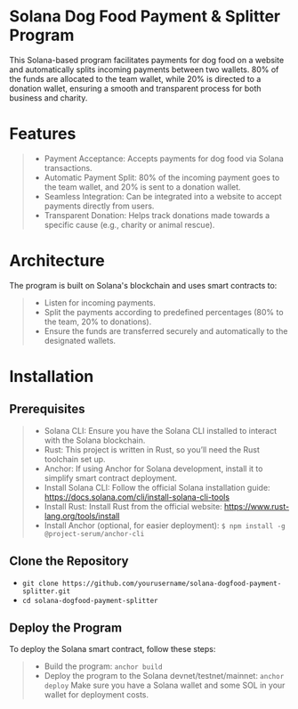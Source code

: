 # Solana Dog Food Payment & Splitter Program

This Solana-based program facilitates payments for dog food on a website and automatically splits incoming payments between two wallets. 80% of the funds are allocated to the team wallet, while 20% is directed to a donation wallet, ensuring a smooth and transparent process for both business and charity.

# Features

> - Payment Acceptance: Accepts payments for dog food via Solana transactions.
> - Automatic Payment Split: 80% of the incoming payment goes to the team wallet, and 20% is sent to a donation wallet.
> - Seamless Integration: Can be integrated into a website to accept payments directly from users.
> - Transparent Donation: Helps track donations made towards a specific cause (e.g., charity or animal rescue).

# Architecture

The program is built on Solana's blockchain and uses smart contracts to:

> - Listen for incoming payments.
> - Split the payments according to predefined percentages (80% to the team, 20% to donations).
> - Ensure the funds are transferred securely and automatically to the designated wallets.

# Installation

## Prerequisites

> - Solana CLI: Ensure you have the Solana CLI installed to interact with the Solana blockchain.
> - Rust: This project is written in Rust, so you’ll need the Rust toolchain set up.
> - Anchor: If using Anchor for Solana development, install it to simplify smart contract deployment.
> - Install Solana CLI: Follow the official Solana installation guide: https://docs.solana.com/cli/install-solana-cli-tools
> - Install Rust: Install Rust from the official website: https://www.rust-lang.org/tools/install
> - Install Anchor (optional, for easier deployment):
`$ npm install -g @project-serum/anchor-cli`

## Clone the Repository
- `git clone https://github.com/yourusername/solana-dogfood-payment-splitter.git`
- `cd solana-dogfood-payment-splitter`

## Deploy the Program
To deploy the Solana smart contract, follow these steps:

> - Build the program: `anchor build`
> - Deploy the program to the Solana devnet/testnet/mainnet: `anchor deploy`
Make sure you have a Solana wallet and some SOL in your wallet for deployment costs.
